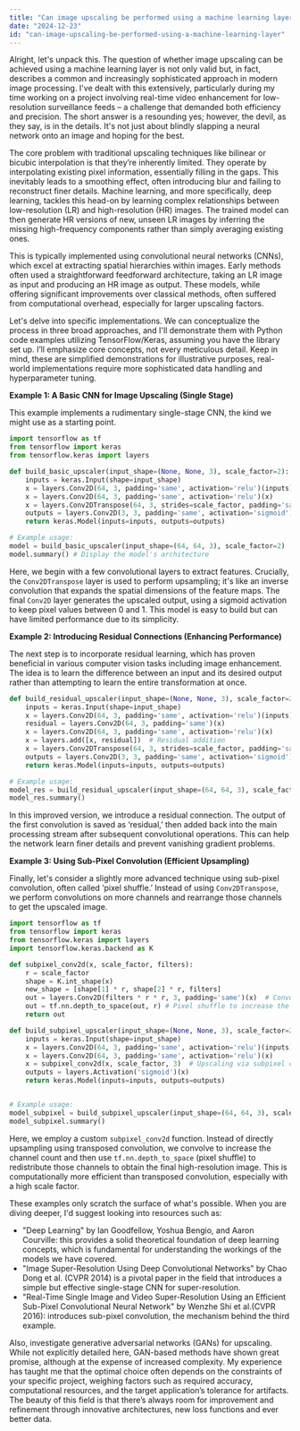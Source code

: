 ```yaml
---
title: "Can image upscaling be performed using a machine learning layer?"
date: "2024-12-23"
id: "can-image-upscaling-be-performed-using-a-machine-learning-layer"
---
```


Alright, let's unpack this. The question of whether image upscaling can be achieved using a machine learning layer is not only valid but, in fact, describes a common and increasingly sophisticated approach in modern image processing. I've dealt with this extensively, particularly during my time working on a project involving real-time video enhancement for low-resolution surveillance feeds – a challenge that demanded both efficiency and precision. The short answer is a resounding yes; however, the devil, as they say, is in the details. It's not just about blindly slapping a neural network onto an image and hoping for the best.

The core problem with traditional upscaling techniques like bilinear or bicubic interpolation is that they’re inherently limited. They operate by interpolating existing pixel information, essentially filling in the gaps. This inevitably leads to a smoothing effect, often introducing blur and failing to reconstruct finer details. Machine learning, and more specifically, deep learning, tackles this head-on by learning complex relationships between low-resolution (LR) and high-resolution (HR) images. The trained model can then generate HR versions of new, unseen LR images by inferring the missing high-frequency components rather than simply averaging existing ones.

This is typically implemented using convolutional neural networks (CNNs), which excel at extracting spatial hierarchies within images. Early methods often used a straightforward feedforward architecture, taking an LR image as input and producing an HR image as output. These models, while offering significant improvements over classical methods, often suffered from computational overhead, especially for larger upscaling factors.

Let's delve into specific implementations. We can conceptualize the process in three broad approaches, and I'll demonstrate them with Python code examples utilizing TensorFlow/Keras, assuming you have the library set up. I’ll emphasize core concepts, not every meticulous detail. Keep in mind, these are simplified demonstrations for illustrative purposes, real-world implementations require more sophisticated data handling and hyperparameter tuning.

**Example 1: A Basic CNN for Image Upscaling (Single Stage)**

This example implements a rudimentary single-stage CNN, the kind we might use as a starting point.

```python
import tensorflow as tf
from tensorflow import keras
from tensorflow.keras import layers

def build_basic_upscaler(input_shape=(None, None, 3), scale_factor=2):
    inputs = keras.Input(shape=input_shape)
    x = layers.Conv2D(64, 3, padding='same', activation='relu')(inputs)
    x = layers.Conv2D(64, 3, padding='same', activation='relu')(x)
    x = layers.Conv2DTranspose(64, 3, strides=scale_factor, padding='same', activation='relu')(x)
    outputs = layers.Conv2D(3, 3, padding='same', activation='sigmoid')(x)  # Output 3 channels (RGB)
    return keras.Model(inputs=inputs, outputs=outputs)

# Example usage:
model = build_basic_upscaler(input_shape=(64, 64, 3), scale_factor=2)
model.summary() # Display the model's architecture
```

Here, we begin with a few convolutional layers to extract features. Crucially, the `Conv2DTranspose` layer is used to perform upsampling; it's like an inverse convolution that expands the spatial dimensions of the feature maps. The final `Conv2D` layer generates the upscaled output, using a sigmoid activation to keep pixel values between 0 and 1. This model is easy to build but can have limited performance due to its simplicity.

**Example 2: Introducing Residual Connections (Enhancing Performance)**

The next step is to incorporate residual learning, which has proven beneficial in various computer vision tasks including image enhancement. The idea is to learn the difference between an input and its desired output rather than attempting to learn the entire transformation at once.

```python
def build_residual_upscaler(input_shape=(None, None, 3), scale_factor=2):
    inputs = keras.Input(shape=input_shape)
    x = layers.Conv2D(64, 3, padding='same', activation='relu')(inputs)
    residual = layers.Conv2D(64, 3, padding='same')(x)
    x = layers.Conv2D(64, 3, padding='same', activation='relu')(x)
    x = layers.add([x, residual])  # Residual addition
    x = layers.Conv2DTranspose(64, 3, strides=scale_factor, padding='same', activation='relu')(x)
    outputs = layers.Conv2D(3, 3, padding='same', activation='sigmoid')(x)
    return keras.Model(inputs=inputs, outputs=outputs)

# Example usage:
model_res = build_residual_upscaler(input_shape=(64, 64, 3), scale_factor=2)
model_res.summary()
```

In this improved version, we introduce a residual connection. The output of the first convolution is saved as ‘residual,’ then added back into the main processing stream after subsequent convolutional operations. This can help the network learn finer details and prevent vanishing gradient problems.

**Example 3: Using Sub-Pixel Convolution (Efficient Upsampling)**

Finally, let's consider a slightly more advanced technique using sub-pixel convolution, often called ‘pixel shuffle.’ Instead of using `Conv2DTranspose`, we perform convolutions on more channels and rearrange those channels to get the upscaled image.

```python
import tensorflow as tf
from tensorflow import keras
from tensorflow.keras import layers
import tensorflow.keras.backend as K

def subpixel_conv2d(x, scale_factor, filters):
    r = scale_factor
    shape = K.int_shape(x)
    new_shape = [shape[1] * r, shape[2] * r, filters]
    out = layers.Conv2D(filters * r * r, 3, padding='same')(x)  # Convolution to increase channel count
    out = tf.nn.depth_to_space(out, r) # Pixel shuffle to increase the spatial resolution
    return out

def build_subpixel_upscaler(input_shape=(None, None, 3), scale_factor=2):
    inputs = keras.Input(shape=input_shape)
    x = layers.Conv2D(64, 3, padding='same', activation='relu')(inputs)
    x = layers.Conv2D(64, 3, padding='same', activation='relu')(x)
    x = subpixel_conv2d(x, scale_factor, 3)  # Upscaling via subpixel convolution
    outputs = layers.Activation('sigmoid')(x)
    return keras.Model(inputs=inputs, outputs=outputs)


# Example usage:
model_subpixel = build_subpixel_upscaler(input_shape=(64, 64, 3), scale_factor=2)
model_subpixel.summary()
```

Here, we employ a custom `subpixel_conv2d` function. Instead of directly upsampling using transposed convolution, we convolve to increase the channel count and then use `tf.nn.depth_to_space` (pixel shuffle) to redistribute those channels to obtain the final high-resolution image. This is computationally more efficient than transposed convolution, especially with a high scale factor.

These examples only scratch the surface of what's possible. When you are diving deeper, I'd suggest looking into resources such as:

*   "Deep Learning" by Ian Goodfellow, Yoshua Bengio, and Aaron Courville: this provides a solid theoretical foundation of deep learning concepts, which is fundamental for understanding the workings of the models we have covered.
*   "Image Super-Resolution Using Deep Convolutional Networks" by Chao Dong et al. (CVPR 2014) is a pivotal paper in the field that introduces a simple but effective single-stage CNN for super-resolution.
*  "Real-Time Single Image and Video Super-Resolution Using an Efficient Sub-Pixel Convolutional Neural Network" by Wenzhe Shi et al.(CVPR 2016): introduces sub-pixel convolution, the mechanism behind the third example.

Also, investigate generative adversarial networks (GANs) for upscaling. While not explicitly detailed here, GAN-based methods have shown great promise, although at the expense of increased complexity. My experience has taught me that the optimal choice often depends on the constraints of your specific project, weighing factors such as required accuracy, computational resources, and the target application’s tolerance for artifacts. The beauty of this field is that there’s always room for improvement and refinement through innovative architectures, new loss functions and ever better data.
